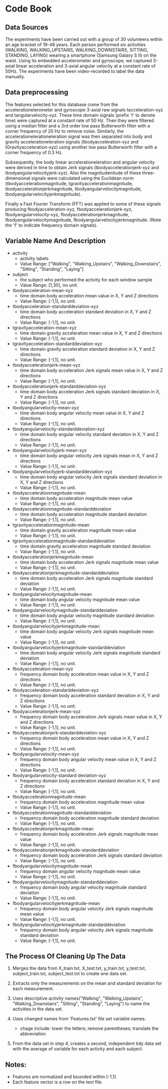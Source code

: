 # Code Book

## Data Sources

The experiments have been carried out with a group of 30 volunteers within an age bracket of 19-48 years. Each person performed six activities (WALKING, WALKING_UPSTAIRS, WALKING_DOWNSTAIRS, SITTING, STANDING, LAYING) wearing a smartphone (Samsung Galaxy S II) on the waist. Using its embedded accelerometer and gyroscope, we captured 3-axial linear acceleration and 3-axial angular velocity at a constant rate of 50Hz. The experiments have been video-recorded to label the data manually. 

## Data preprocessing

The features selected for this database come from the accelerationelerometer and gyroscope 3-axial raw signals tacceleration-xyz and tangularvelocity-xyz. These time domain signals (prefix 't' to denote time) were captured at a constant rate of 50 Hz. Then they were filtered using a median filter and a 3rd order low pass Butterworth filter with a corner frequency of 20 Hz to remove noise. Similarly, the accelerationelerationeleration signal was then separated into body and gravity accelerationeleration signals (tbodyacceleration-xyz and tGravityacceleration-xyz) using another low pass Butterworth filter with a corner frequency of 0.3 Hz. 

Subsequently, the body linear accelerationeleration and angular velocity were derived in time to obtain Jerk signals (tbodyaccelerationjerk-xyz and tbodyangularvelocityjerk-xyz). Also the magnitudenitude of these three-dimensional signals were calculated using the Euclidean norm (tbodyaccelerationmagnitude, tgravityaccelerationmagnitude, tbodyaccelerationjerkmagnitude, tbodyangularvelocitymagnitude, tbodyangularvelocityjerkmagnitude). 

Finally a Fast Fourier Transform (FFT) was applied to some of these signals producing fbodyacceleration-xyz, fbodyaccelerationjerk-xyz, fbodyangularvelocity-xyz, fbodyaccelerationjerkmagnitude, fbodyangularvelocitymagnitude, fbodyangularvelocityjerkmagnitude. (Note the 'f' to indicate frequency domain signals). 

## Variable Name And Description

- activity
    - activity labels
    - Value Range: ["Walking", "Walking_Upstairs",  "Walking_Downstairs", "Sitting", "Standing", "Laying"]
- subject
    - the subject who performed the activity for each window sample
    - Value Range: [1,30], no unit.
- tbodyacceleration-mean-xyz
    - time domain body acceleration mean value in X, Y and Z directions
    - Value Range: [-1,1], no unit.
- tbodyacceleration-standarddeviation-xyz
    - time domain body acceleration standard deviation in X, Y and Z directions
    - Value Range: [-1,1], no unit.  
- tgravityacceleration-mean-xyz
    - time domain gravity acceleration mean value in X, Y and Z directions
    - Value Range: [-1,1], no unit.
- tgravityacceleration-standarddeviation-xyz
    - time domain gravity acceleration standard deviation in X, Y and Z directions
    - Value Range: [-1,1], no unit.
- tbodyaccelerationjerk-mean-xyz
    - time domain body acceleration Jerk signals mean value in X, Y and Z directions
    - Value Range: [-1,1], no unit.
- tbodyaccelerationjerk-standarddeviation-xyz
    - time domain body acceleration Jerk signals standard deviation in X, Y and Z directions
    - Value Range: [-1,1], no unit.
- tbodyangularvelocity-mean-xyz
    - time domain body angular velocity mean value in X, Y and Z directions
    - Value Range: [-1,1], no unit.
- tbodyangularvelocity-standarddeviation-xyz
    - time domain body angular velocity standard deviation in X, Y and Z directions
    - Value Range: [-1,1], no unit.
- tbodyangularvelocityjerk-mean-xyz
    - time domain body angular velocity Jerk signals mean in X, Y and Z directions
    - Value Range: [-1,1], no unit.
- tbodyangularvelocityjerk-standarddeviation-xyz
    - time domain body angular velocity Jerk signals standard deviation in X, Y and Z directions
    - Value Range: [-1,1], no unit.
- tbodyaccelerationmagnitude-mean
    - time domain body acceleration magnitude mean value
    - Value Range: [-1,1], no unit.
- tbodyaccelerationmagnitude-standarddeviation
    - time domain body acceleration magnitude standard deviation
    - Value Range: [-1,1], no unit.
- tgravityaccelerationmagnitude-mean
    - time domain gravity acceleration magnitude mean value
    - Value Range: [-1,1], no unit.
- tgravityaccelerationmagnitude-standarddeviation
    - time domain gravity acceleration magnitude standard deviation
    - Value Range: [-1,1], no unit.
- tbodyaccelerationjerkmagnitude-mean
    - time domain body acceleration Jerk signals magnitude mean value
    - Value Range: [-1,1], no unit.
- tbodyaccelerationjerkmagnitude-standarddeviation
    - time domain body acceleration Jerk signals magnitude standard deviation
    - Value Range: [-1,1], no unit.
- tbodyangularvelocitymagnitude-mean
    - time domain body angular velocity magnitude mean value
    - Value Range: [-1,1], no unit.
- tbodyangularvelocitymagnitude-standarddeviation
    - time domain body angular velocity magnitude standard deviation
    - Value Range: [-1,1], no unit.
- tbodyangularvelocityjerkmagnitude-mean
    - time domain body angular velocity Jerk signals magnitude mean value
    - Value Range: [-1,1], no unit.
- tbodyangularvelocityjerkmagnitude-standarddeviation
    - time domain body angular velocity Jerk signals magnitude standard deviation
    - Value Range: [-1,1], no unit.
- fbodyacceleration-mean-xyz
    - frequency domain body acceleration mean value in X, Y and Z directions
    - Value Range: [-1,1], no unit.
- fbodyacceleration-standarddeviation-xyz
    - frequency domain body acceleration standard deviation in X, Y and Z directions
    - Value Range: [-1,1], no unit.
- fbodyaccelerationjerk-mean-xyz
    - frequency domain body acceleration Jerk signals mean value in X, Y and Z directions
    - Value Range: [-1,1], no unit.
- fbodyaccelerationjerk-standarddeviation-xyz
    - frequency domain body acceleration mean value in X, Y and Z directions
    - Value Range: [-1,1], no unit.
- fbodyangularvelocity-mean-xyz
    - frequency domain body angular velocity mean value in X, Y and Z directions
    - Value Range: [-1,1], no unit.
- fbodyangularvelocity-standard deviation-xyz
    - frequency domain body acceleration standard deviation in X, Y and Z directions
    - Value Range: [-1,1], no unit.
- fbodyaccelerationmagnitude-mean
    - frequency domain body acceleration magnitude mean value
    - Value Range: [-1,1], no unit.
- fbodyaccelerationmagnitude-standarddeviation
    - frequency domain body acceleration magnitude standard deviation
    - Value Range: [-1,1], no unit.
- fbodyaccelerationjerkmagnitude-mean
    - frequency domain body acceleration Jerk signals magnitude mean value
    - Value Range: [-1,1], no unit.
- fbodyaccelerationjerkmagnitude-standarddeviation
    - frequency domain body acceleration Jerk signals standard deviation
    - Value Range: [-1,1], no unit.
- fbodyangularvelocitymagnitude-mean
    - frequency domain angular velocity magnitude mean value
    - Value Range: [-1,1], no unit.
- fbodyangularvelocitymagnitude-standarddeviation
    - frequency domain body angular velocity magnitude standard deviation
    - Value Range: [-1,1], no unit.
- fbodyangularvelocityjerkmagnitude-mean
    - frequency domain body angular velocity Jerk signals magnitude mean value
    - Value Range: [-1,1], no unit.
- fbodyangularvelocityjerkmagnitude-standarddeviation
    - frequency domain body angular velocity Jerk signals magnitude standard deviation
    - Value Range: [-1,1], no unit.

## The Process Of Cleaning Up The Data

1. Merges the data from X_train.txt, X_test.txt, y_train.txt, y_test.txt, subject_train.txt, subject_test.txt 
  to create one data set.

2. Extracts only the measurements on the mean and standard deviation for each measurement.

3. Uses descriptive activity names("Walking", "Walking_Upstairs",  "Walking_Downstairs", "Sitting", "Standing", "Laying") 
  to name the activities in the data set.

4. Uses changed names from 'Features.txt' file set variable names.
    * chage include: lower the letters; remove parentheses; translate the abbreviation   
5. From the data set in step 4, creates a second, independent tidy data set with the average of variable for each activity and each subject.

## Notes: 

- Features are normalized and bounded within [-1,1].
- Each feature vector is a row on the text file.
